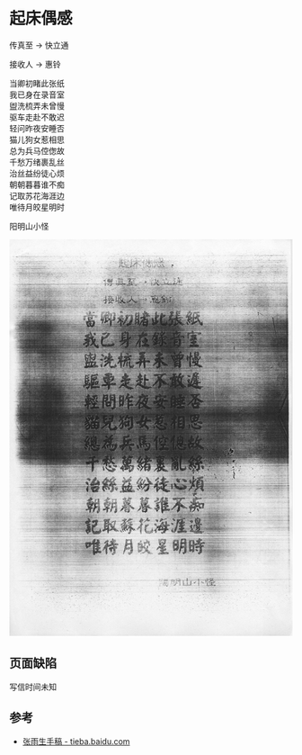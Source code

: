 # 起床偶感

传真至 → 快立通

接收人 → 惠铃

当卿初睹此张纸<br>
我已身在录音室<br>
盥洗梳弄未曾慢<br>
驱车走赴不敢迟<br>
轻问昨夜安睡否<br>
猫儿狗女惹相思<br>
总为兵马倥偬故<br>
千愁万绪裹乱丝<br>
治丝益纷徒心烦<br>
朝朝暮暮谁不痴<br>
记取苏花海涯边<br>
唯待月皎星明时

阳明山小怪

![起床偶感](./qi-chuang-ou-gan.jpg)

## 页面缺陷

写信时间未知

## 参考

-   [张雨生手稿 - tieba.baidu.com](https://tieba.baidu.com/p/2084189476#!/l/p1)

